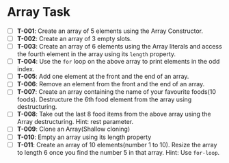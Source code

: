
# Array Task
- [ ] **T-001**: Create an array of 5 elements using the Array Constructor.
- [ ] **T-002**: Create an array of 3 empty slots.
- [ ] **T-003**: Create an array of 6 elements using the Array literals and access the fourth element in the array using its `length` property.
- [ ] **T-004**: Use the `for` loop on the above array to print elements in the odd index.
- [ ] **T-005**: Add one element at the front and the end of an array.
- [ ] **T-006**: Remove an element from the front and the end of an array.
- [ ] **T-007**: Create an array containing the name of your favourite foods(10 foods). Destructure the 6th food element from the array using destructuring.
- [ ] **T-008**: Take out the last 8 food items from the above array using the Array destructuring. Hint: rest parameter.
- [ ] **T-009**: Clone an Array(Shallow cloning)
- [ ] **T-010**: Empty an array using its length property
- [ ] **T-011**: Create an array of 10 elements(number 1 to 10). Resize the array to length 6 once you find the number 5 in that array. Hint: Use `for-loop`.